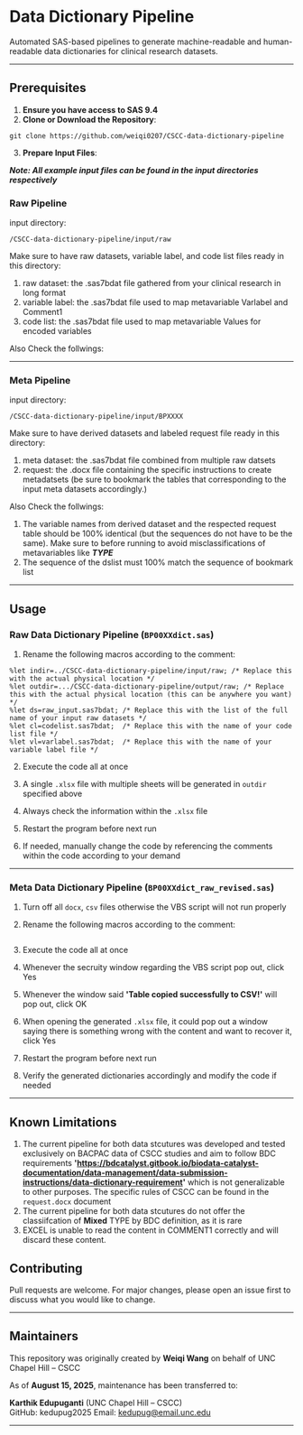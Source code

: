 # Data Dictionary Pipeline

Automated SAS-based pipelines to generate machine-readable and human-readable data dictionaries for clinical research datasets.

---

## Prerequisites
1.	**Ensure you have access to SAS 9.4**
2.	**Clone or Download the Repository**:
```
git clone https://github.com/weiqi0207/CSCC-data-dictionary-pipeline
```

3.  **Prepare Input Files**:

***Note: All example input files can be found in the input directories respectively***

### Raw Pipeline

input directory: 

```
/CSCC-data-dictionary-pipeline/input/raw
```
Make sure to have raw datasets, variable label, and code list files ready in this directory:

1. raw dataset: the .sas7bdat file gathered from your clinical research in long format
2. variable label: the .sas7bdat file used to map metavariable Varlabel and Comment1
3. code list: the .sas7bdat file used to map metavariable Values for encoded variables

Also Check the follwings:

---

### Meta Pipeline

input directory:

```
/CSCC-data-dictionary-pipeline/input/BPXXXX
```

Make sure to have derived datasets and labeled request file ready in this directory:

1. meta dataset: the .sas7bdat file combined from multiple raw datsets
2. request: the .docx file containing the specific instructions to create metadatsets (be sure to bookmark the tables that corresponding to the input meta datasets accordingly.)

Also Check the follwings:

1. The variable names from derived dataset and the respected request table should be 100% identical (but the sequences do not have to be the same). Make sure to before running to avoid misclassifications of metavariables like ***TYPE***
2. The sequence of the dslist must 100% match the sequence of bookmark list

---


## Usage

### Raw Data Dictionary Pipeline (`BP00XXdict.sas`)

1. Rename the following macros according to the comment:

```sas
%let indir=../CSCC-data-dictionary-pipeline/input/raw; /* Replace this with the actual physical location */
%let outdir=.../CSCC-data-dictionary-pipeline/output/raw; /* Replace this with the actual physical location (this can be anywhere you want) */
%let ds=raw_input.sas7bdat; /* Replace this with the list of the full name of your input raw datasets */
%let cl=codelist.sas7bdat;  /* Replace this with the name of your code list file */
%let vl=varlabel.sas7bdat;  /* Replace this with the name of your variable label file */
```
2. Execute the code all at once

3. A single `.xlsx` file with multiple sheets will be generated in `outdir` specified above

4. Always check the information within the `.xlsx` file

5. Restart the program before next run

6. If needed, manually change the code by referencing the comments within the code according to your demand

---

### Meta Data Dictionary Pipeline (`BP00XXdict_raw_revised.sas`)

1. Turn off all `docx`, `csv` files otherwise the VBS script will not run properly

2. Rename the following macros according to the comment:

```sas

```
3. Execute the code all at once

4. Whenever the secruity window regarding the VBS script pop out, click Yes

5. Whenever the window said **'Table copied successfully to CSV!'** will pop out, click OK

6. When opening the generated `.xlsx` file, it could pop out a window saying there is something wrong with the content and want to recover it, click Yes

7. Restart the program before next run

8. Verify the generated dictionaries accordingly and modify the code if needed

---
## Known Limitations

1. The current pipeline for both data stcutures was developed and tested exclusively on BACPAC data of CSCC studies and aim to follow BDC requirements **'https://bdcatalyst.gitbook.io/biodata-catalyst-documentation/data-management/data-submission-instructions/data-dictionary-requirement'** which is not generalizable to other purposes. The specific rules of CSCC can be found in the `request.docx` document
2. The current pipeline for both data stcutures do not offer the classiifcation of **Mixed** TYPE by BDC definition, as it is rare
3. EXCEL is unable to read the content in COMMENT1 correctly and will discard these content.


## Contributing
Pull requests are welcome. For major changes, please open an issue first to discuss what you would like to change.

---

##  Maintainers

This repository was originally created by **Weiqi Wang** on behalf of UNC Chapel Hill – CSCC

As of **August 15, 2025**, maintenance has been transferred to:

**Karthik Edupuganti** (UNC Chapel Hill – CSCC)  
GitHub: kedupug2025
Email: kedupug@email.unc.edu

---
